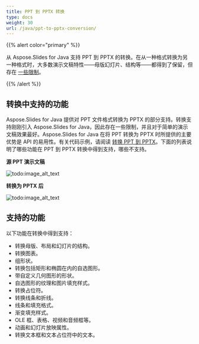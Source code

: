 ```yaml
---
title: PPT 到 PPTX 转换
type: docs
weight: 30
url: /java/ppt-to-pptx-conversion/
---
```


{{% alert color="primary" %}} 

从 Aspose.Slides for Java 支持 PPT 到 PPTX 的转换。在从一种格式转换为另一种格式时，大多数演示文稿特性——母版幻灯片、结构等——都得到了保留，但存在 [一些限制](/slides/java/ppt-to-pptx-conversion/)。

{{% /alert %}} 
## **转换中支持的功能**
Aspose.Slides for Java 提供对 PPT 文件格式转换为 PPTX 的部分支持。转换支持刚刚引入 Aspose.Slides for Java，因此存在一些限制，并且对于简单的演示文稿效果最好。Aspose.Slides for Java 在将 PPT 转换为 PPTX 时所提供的主要优势是 API 的易用性。有关代码示例，请阅读 [转换 PPT 到 PPTX]()。下面的列表说明了哪些功能在 PPT 到 PPTX 转换中得到支持，哪些不支持。


**源 PPT 演示文稿**

![todo:image_alt_text](ppt-to-pptx-conversion_1.png)



**转换为 PPTX 后**

![todo:image_alt_text](ppt-to-pptx-conversion_2.png)



## **支持的功能**
以下功能在转换中得到支持：

- 转换母版、布局和幻灯片的结构。
- 转换图表。
- 组形状。
- 转换包括矩形和椭圆在内的自选图形。
- 带自定义几何图形的形状。
- 自选图形的纹理和图片填充样式。
- 转换占位符。
- 转换线条和折线。
- 线条和填充格式。
- 渐变填充样式。
- OLE 框、表格、视频和音频框等。
- 动画和幻灯片放映属性。
- 转换文本框和文本占位符中的文本。
